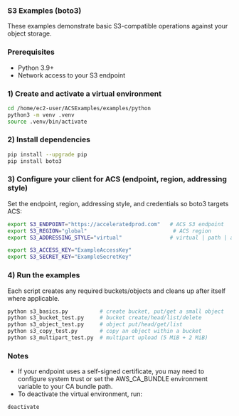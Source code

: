 ### S3 Examples (boto3)

These examples demonstrate basic S3-compatible operations against your object storage.

### Prerequisites

- Python 3.9+
- Network access to your S3 endpoint

### 1) Create and activate a virtual environment

```bash
cd /home/ec2-user/ACSExamples/examples/python
python3 -m venv .venv
source .venv/bin/activate
```

### 2) Install dependencies

```bash
pip install --upgrade pip
pip install boto3
```

### 3) Configure your client for ACS (endpoint, region, addressing style)

Set the endpoint, region, addressing style, and credentials so boto3 targets ACS:

```bash
export S3_ENDPOINT="https://acceleratedprod.com"   # ACS S3 endpoint
export S3_REGION="global"                           # ACS region
export S3_ADDRESSING_STYLE="virtual"               # virtual | path | auto (ACS defaults to virtual)

export S3_ACCESS_KEY="ExampleAccessKey"
export S3_SECRET_KEY="ExampleSecretKey"
```

### 4) Run the examples

Each script creates any required buckets/objects and cleans up after itself where applicable.

```bash
python s3_basics.py          # create bucket, put/get a small object
python s3_bucket_test.py     # bucket create/head/list/delete
python s3_object_test.py     # object put/head/get/list
python s3_copy_test.py       # copy an object within a bucket
python s3_multipart_test.py  # multipart upload (5 MiB + 2 MiB)
```

### Notes

- If your endpoint uses a self-signed certificate, you may need to configure system trust or set the AWS_CA_BUNDLE environment variable to your CA bundle path.
- To deactivate the virtual environment, run:

```bash
deactivate
```


